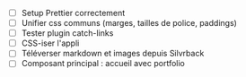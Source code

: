 - [ ] Setup Prettier correctement
- [ ] Unifier css communs (marges, tailles de police, paddings)
- [ ] Tester plugin catch-links
- [ ] CSS-iser l'appli
- [ ] Téléverser markdown et images depuis Silvrback
- [ ] Composant principal : accueil avec portfolio
